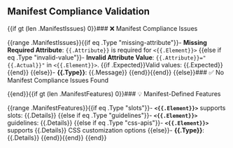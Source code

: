 ## Manifest Compliance Validation

{{if gt (len .ManifestIssues) 0}}### ❌ Manifest Compliance Issues

{{range .ManifestIssues}}{{if eq .Type "missing-attribute"}}- **Missing Required Attribute**: `{{.Attribute}}` is required for `<{{.Element}}>`
{{else if eq .Type "invalid-value"}}- **Invalid Attribute Value**: `{{.Attribute}}="{{.Actual}}"` in `<{{.Element}}>`. {{if .Expected}}Valid values: {{.Expected}}{{end}}
{{else}}- **{{.Type}}**: {{.Message}}
{{end}}{{end}}
{{else}}### ✅ No Manifest Compliance Issues Found

{{end}}{{if gt (len .ManifestFeatures) 0}}### 💡 Manifest-Defined Features

{{range .ManifestFeatures}}{{if eq .Type "slots"}}- **`<{{.Element}}>`** supports slots: {{.Details}}
{{else if eq .Type "guidelines"}}- **`<{{.Element}}>`** guidelines: {{.Details}}
{{else if eq .Type "css-apis"}}- **`<{{.Element}}>`** supports {{.Details}} CSS customization options
{{else}}- **{{.Type}}**: {{.Details}}
{{end}}{{end}}
{{end}}